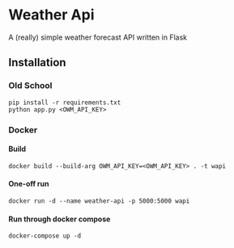 # Weather Api
A (really) simple weather forecast API written in Flask

## Installation

### Old School
```
pip install -r requirements.txt
python app.py <OWM_API_KEY>
```

### Docker
#### Build
`docker build --build-arg OWM_API_KEY=<OWM_API_KEY> . -t wapi`

#### One-off run
`docker run -d --name weather-api -p 5000:5000 wapi`

#### Run through docker compose
`docker-compose up -d`
